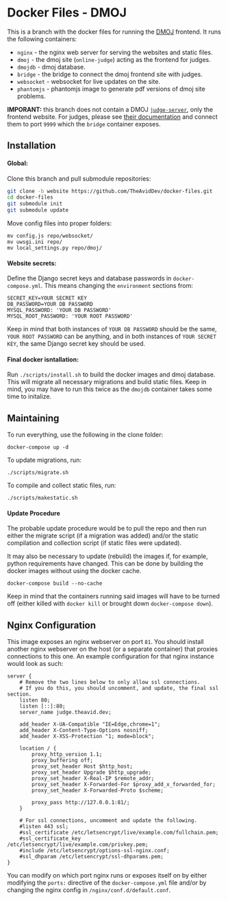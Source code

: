 # Docker Files - DMOJ
This is a branch with the docker files for running the [DMOJ](https://github.com/DMOJ/online-judge) frontend. It runs the following containers:
 * `nginx` - the nginx web server for serving the websites and static files.
 * `dmoj` - the dmoj site (`online-judge`) acting as the frontend for judges.
 * `dmojdb` - dmoj database.
 * `bridge` - the bridge to connect the dmoj frontend site with judges.
 * `websocket` - websocket for live updates on the site.
 * `phantomjs` - phantomjs image to generate pdf versions of dmoj site problems.
 
 **IMPORANT:** this branch does not contain a DMOJ [`judge-server`](https://github.com/DMOJ/judge-server), only the frontend website. For judges, please see [their documentation](https://docs.dmoj.ca/#/judge/linux_installation) and connect them to port `9999` which the `bridge` container exposes.
 
## Installation
#### Global:
Clone this branch and pull submodule repositories:
```sh
git clone -b website https://github.com/TheAvidDev/docker-files.git
cd docker-files
git submodule init
git submodule update
```

Move config files into proper folders:
```
mv config.js repo/websocket/
mv uwsgi.ini repo/
mv local_settings.py repo/dmoj/
```

#### Website secrets:
Define the Django secret keys and database passwords in `docker-compose.yml`. This means changing the `environment` sections from:
```
SECRET_KEY=YOUR SECRET KEY
DB_PASSWORD=YOUR DB PASSWORD
MYSQL_PASSWORD: 'YOUR DB PASSWORD'
MYSQL_ROOT_PASSWORD: 'YOUR ROOT PASSWORD'
```

Keep in mind that both instances of `YOUR DB PASSWORD` should be the same, `YOUR ROOT PASSWORD` can be anything, and in both instances of `YOUR SECRET KEY`, the same Django secret key should be used.

#### Final docker isntallation:
Run `./scripts/install.sh` to build the docker images and dmoj database. This will migrate all necessary migrations and build static files. Keep in mind, you may have to run this twice as the `dmojdb` container takes some time to initalize.

## Maintaining
To run everything, use the following in the clone folder:
```
docker-compose up -d
```

To update migrations, run:
```
./scripts/migrate.sh
```

To compile and collect static files, run:
```
./scripts/makestatic.sh
```

#### Update Procedure
The probable update procedure would be to pull the repo and then run either the migrate script (if a migration was added) and/or the static compilation and collection script (if static files were updated).

It may also be necessary to update (rebuild) the images if, for example, python requirements have changed. This can be done by building the docker images without using the docker cache.
```
docker-compose build --no-cache
```

Keep in mind that the containers running said images will have to be turned off (either killed with `docker kill` or brought down `docker-compose down`).

## Nginx Configuration
This image exposes an nginx webserver on port `81`. You should install another nginx webserver on the host (or a separate container) that proxies connections to this one. An example configuration for that nginx instance would look as such:
```nginx
server {
    # Remove the two lines below to only allow ssl connections.
    # If you do this, you should uncomment, and update, the final ssl section.
    listen 80;
    listen [::]:80;
    server_name judge.theavid.dev;

    add_header X-UA-Compatible "IE=Edge,chrome=1";
    add_header X-Content-Type-Options nosniff;
    add_header X-XSS-Protection "1; mode=block";

    location / {
        proxy_http_version 1.1;
        proxy_buffering off;
        proxy_set_header Host $http_host;
        proxy_set_header Upgrade $http_upgrade;
        proxy_set_header X-Real-IP $remote_addr;
        proxy_set_header X-Forwarded-For $proxy_add_x_forwarded_for;
        proxy_set_header X-Forwarded-Proto $scheme;

        proxy_pass http://127.0.0.1:81/;
    }

    # For ssl connections, uncomment and update the following.
    #listen 443 ssl;
    #ssl_certificate /etc/letsencrypt/live/example.com/fullchain.pem;
    #ssl_certificate_key /etc/letsencrypt/live/example.com/privkey.pem;
    #include /etc/letsencrypt/options-ssl-nginx.conf;
    #ssl_dhparam /etc/letsencrypt/ssl-dhparams.pem;
}
```
You can modify on which port nginx runs or exposes itself on by either modifying the `ports:` directive of the `docker-compose.yml` file and/or by changing the nginx config in `/nginx/conf.d/default.conf`.
